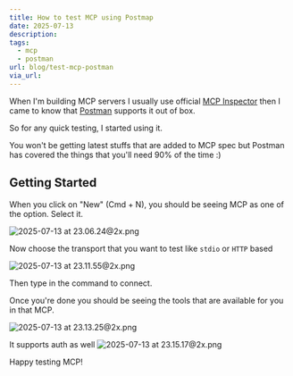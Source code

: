 ```yaml
---
title: How to test MCP using Postmap
date: 2025-07-13
description: 
tags:
  - mcp
  - postman
url: blog/test-mcp-postman
via_url:
---
```

When I'm building MCP servers I usually use official [MCP Inspector](https://github.com/modelcontextprotocol/inspector#mcp-inspector) then I came to know that [Postman](https://www.postman.com/) supports it out of box.

So for any quick testing, I started using it.

You won't be getting latest stuffs that are added to MCP spec but Postman has covered the things that you'll need 90% of the time :) 

## Getting Started

When you click on "New" (Cmd + N), you should be seeing MCP as one of the option. Select it.

![2025-07-13 at 23.06.24@2x.png](/images/2025-07-13-at-23.06.24-at-2x.png)

Now choose the transport that you want to test like `stdio` or `HTTP` based

![2025-07-13 at 23.11.55@2x.png](/images/2025-07-13-at-23.11.55-at-2x.png)

Then type in the command to connect.

Once you're done you should be seeing the tools that are available for you in that MCP.

![2025-07-13 at 23.13.25@2x.png](/images/2025-07-13-at-23.13.25-at-2x.png)

It supports auth as well
![2025-07-13 at 23.15.17@2x.png](/images/2025-07-13-at-23.15.17-at-2x.png)

Happy testing MCP!
